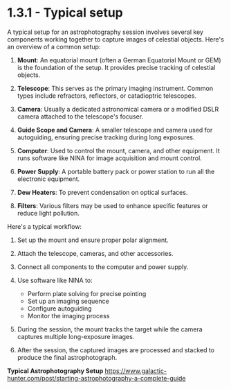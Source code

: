 # 1.3.1 - Typical setup

A typical setup for an astrophotography session involves several key components working together to capture images of celestial objects. Here's an overview of a common setup:

1. **Mount**: An equatorial mount (often a German Equatorial Mount or GEM) is the foundation of the setup. It provides precise tracking of celestial objects.

2. **Telescope**: This serves as the primary imaging instrument. Common types include refractors, reflectors, or catadioptric telescopes.

3. **Camera**: Usually a dedicated astronomical camera or a modified DSLR camera attached to the telescope's focuser.

4. **Guide Scope and Camera**: A smaller telescope and camera used for autoguiding, ensuring precise tracking during long exposures.

5. **Computer**: Used to control the mount, camera, and other equipment. It runs software like NINA for image acquisition and mount control.

6. **Power Supply**: A portable battery pack or power station to run all the electronic equipment.

7. **Dew Heaters**: To prevent condensation on optical surfaces.

8. **Filters**: Various filters may be used to enhance specific features or reduce light pollution.

Here's a typical workflow:

1. Set up the mount and ensure proper polar alignment.
2. Attach the telescope, cameras, and other accessories.
3. Connect all components to the computer and power supply.
4. Use software like NINA to:
   - Perform plate solving for precise pointing
   - Set up an imaging sequence
   - Configure autoguiding
   - Monitor the imaging process

5. During the session, the mount tracks the target while the camera captures multiple long-exposure images.
6. After the session, the captured images are processed and stacked to produce the final astrophotograph.

**Typical Astrophotography Setup** <https://www.galactic-hunter.com/post/starting-astrophotography-a-complete-guide>

